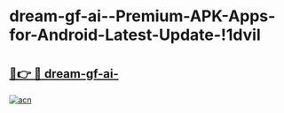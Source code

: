 # dream-gf-ai--Premium-APK-Apps-for-Android-Latest-Update-!1dvil

# <h2><a href="https://4ipzl7.esa.edu.pl?title=dream-gf-ai-&ref=1dvil">🔗👉 🔴 dream-gf-ai-</a></h2>

[![acn](https://github.com/user-attachments/assets/0f9c940e-d8b0-45ae-aac7-cd30a18b3e1c)](https://4ipzl7.esa.edu.pl?title=dream-gf-ai-&ref=1dvil)


